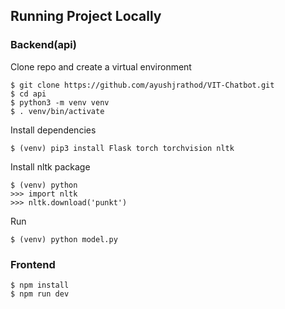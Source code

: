 ## Running Project Locally

### Backend(api)

Clone repo and create a virtual environment

```
$ git clone https://github.com/ayushjrathod/VIT-Chatbot.git
$ cd api
$ python3 -m venv venv
$ . venv/bin/activate
```

Install dependencies

```
$ (venv) pip3 install Flask torch torchvision nltk
```

Install nltk package

```
$ (venv) python
>>> import nltk
>>> nltk.download('punkt')
```

Run

```
$ (venv) python model.py
```

### Frontend

```
$ npm install
$ npm run dev
```
